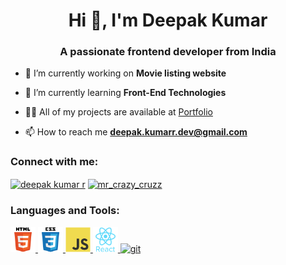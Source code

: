 <h1 align="center">Hi 👋, I'm Deepak Kumar</h1>
<h3 align="center">A passionate frontend developer from India</h3>

- 🔭 I’m currently working on **Movie listing website**

- 🌱 I’m currently learning **Front-End Technologies**

- 👨‍💻 All of my projects are available at [Portfolio](https://deepakkumar0622.github.io/portfolio-v1/)



- 📫 How to reach me **deepak.kumarr.dev@gmail.com**

<h3 align="left">Connect with me:</h3>
<p align="left">
<a href="www.linkedin.com/in/deepak-kumar-dev22
" target="blank"><img align="center" src="https://raw.githubusercontent.com/rahuldkjain/github-profile-readme-generator/master/src/images/icons/Social/linked-in-alt.svg" alt="deepak kumar r" height="30" width="40" /></a>
<a href="https://instagram.com/mr_crazy_cruzz" target="blank"><img align="center" src="https://raw.githubusercontent.com/rahuldkjain/github-profile-readme-generator/master/src/images/icons/Social/instagram.svg" alt="mr_crazy_cruzz" height="30" width="40" /></a>
</p>

<h3 align="left">Languages and Tools:</h3> 
<p align="left">
  <!-- Languages -->
  <a href="https://www.w3.org/html/" target="_blank" rel="noreferrer">
    <img src="https://raw.githubusercontent.com/devicons/devicon/master/icons/html5/html5-original-wordmark.svg" alt="html5" width="40" height="40"/> 
  </a> 
  <a href="https://www.w3schools.com/css/" target="_blank" rel="noreferrer">
    <img src="https://raw.githubusercontent.com/devicons/devicon/master/icons/css3/css3-original-wordmark.svg" alt="css3" width="40" height="40"/> 
  </a> 
  <a href="https://developer.mozilla.org/en-US/docs/Web/JavaScript" target="_blank" rel="noreferrer">
    <img src="https://raw.githubusercontent.com/devicons/devicon/master/icons/javascript/javascript-original.svg" alt="javascript" width="40" height="40"/> 
  </a>
  
  <a href="https://reactjs.org/" target="_blank" rel="noreferrer">
    <img src="https://raw.githubusercontent.com/devicons/devicon/master/icons/react/react-original-wordmark.svg" alt="react" width="40" height="40"/> 
  </a>
  
  <!-- Tools -->
  <a href="https://git-scm.com/" target="_blank" rel="noreferrer">
    <img src="https://www.vectorlogo.zone/logos/git-scm/git-scm-icon.svg" alt="git" width="40" height="40"/> 
  </a>
</p>
